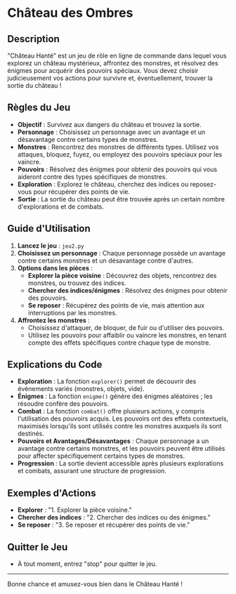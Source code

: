 # Château des Ombres

## Description

"Château Hanté" est un jeu de rôle en ligne de commande dans lequel vous explorez un château mystérieux, affrontez des monstres, et résolvez des énigmes pour acquérir des pouvoirs spéciaux. Vous devez choisir judicieusement vos actions pour survivre et, éventuellement, trouver la sortie du château !

## Règles du Jeu

- **Objectif** : Survivez aux dangers du château et trouvez la sortie.
- **Personnage** : Choisissez un personnage avec un avantage et un désavantage contre certains types de monstres.
- **Monstres** : Rencontrez des monstres de différents types. Utilisez vos attaques, bloquez, fuyez, ou employez des pouvoirs spéciaux pour les vaincre.
- **Pouvoirs** : Résolvez des énigmes pour obtenir des pouvoirs qui vous aideront contre des types spécifiques de monstres.
- **Exploration** : Explorez le château, cherchez des indices ou reposez-vous pour récupérer des points de vie.
- **Sortie** : La sortie du château peut être trouvée après un certain nombre d'explorations et de combats.

## Guide d'Utilisation

1. **Lancez le jeu** : `jeu2.py`
2. **Choisissez un personnage** : Chaque personnage possède un avantage contre certains monstres et un désavantage contre d'autres.
3. **Options dans les pièces** :
   - **Explorer la pièce voisine** : Découvrez des objets, rencontrez des monstres, ou trouvez des indices.
   - **Chercher des indices/énigmes** : Résolvez des énigmes pour obtenir des pouvoirs.
   - **Se reposer** : Récupérez des points de vie, mais attention aux interruptions par les monstres.
4. **Affrontez les monstres** :
   - Choisissez d'attaquer, de bloquer, de fuir ou d'utiliser des pouvoirs.
   - Utilisez les pouvoirs pour affaiblir ou vaincre les monstres, en tenant compte des effets spécifiques contre chaque type de monstre.

## Explications du Code

- **Exploration** : La fonction `explorer()` permet de découvrir des événements variés (monstres, objets, vide).
- **Énigmes** : La fonction `enigme()` génère des énigmes aléatoires ; les résoudre confère des pouvoirs.
- **Combat** : La fonction `combat()` offre plusieurs actions, y compris l'utilisation des pouvoirs acquis. Les pouvoirs ont des effets contextuels, maximisés lorsqu'ils sont utilisés contre les monstres auxquels ils sont destinés.
- **Pouvoirs et Avantages/Désavantages** : Chaque personnage a un avantage contre certains monstres, et les pouvoirs peuvent être utilisés pour affecter spécifiquement certains types de monstres.
- **Progression** : La sortie devient accessible après plusieurs explorations et combats, assurant une structure de progression.

## Exemples d'Actions

- **Explorer** : "1. Explorer la pièce voisine."
- **Chercher des indices** : "2. Chercher des indices ou des énigmes."
- **Se reposer** : "3. Se reposer et récupérer des points de vie."

## Quitter le Jeu

- À tout moment, entrez "stop" pour quitter le jeu.

---

Bonne chance et amusez-vous bien dans le Château Hanté !
